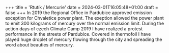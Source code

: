 +++
title = 'Rtutík / Mercurie'
date = 2024-03-01T16:05:48+01:00
draft = false
+++
In 2019 the Regional Office in Pardubice approved emission exception for Chvaletice power plant.
The exeption allowed the power plant to emit 300 kilograms of mercury over the normal emission limit.
During the action days of czech Climate Camp 2019 I have realized a protest performance in the streets of Pardubice.
Covered in thermofoil I have played huge droplet of mercury flowing through the city and spreading the word about beauties of mercury.
